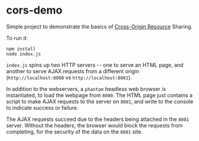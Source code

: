 # cors-demo
Simple project to demonstrate the basics of [Cross-Origin Resource](https://developer.mozilla.org/en-US/docs/Web/HTTP/Access_control_CORS) Sharing.

To run it:
```
npm install
node index.js
```

`index.js` spins up two HTTP servers -- one to serve an HTML page, and another to serve AJAX requests from a different origin (`http://localhost:8080` vs `http://localhost:8081`).

In addition to the webservers, a `phantom` headless web browser is instantiated, to load the webpage from `8080`. The HTML page just contains a script to make AJAX requests to the server on `8081`, and write to the console to indicate success or failure. 

The AJAX requests succeed due to the headers being attached in the `8081` server. Without the headers, the browser would block the requests from completing, for the security of the data on the `8081` site. 
